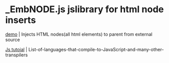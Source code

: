 # _EmbNODE.js jslibrary for html node inserts

[demo](https://gultekinmg.github.io/_EmbNODE.js/_EmbedTEST.html) | Injects HTML nodes(all html elements) to parent from external source 

[Js tutoial](https://github.com/gultekinmg/_EmbNODE.js/wiki/List-of-languages-that-compile-to-JavaScript-and-many-other-transpilers) | List-of-languages-that-compile-to-JavaScript-and-many-other-transpilers






